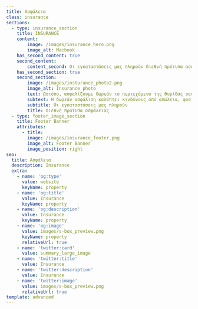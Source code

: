 ```yaml
---
title: Ασφάλεια
class: insurance
sections:
  - type: insurance_section
    title: INSURANCE
    content: 
        image: /images/insurance_hero.png
        image_alt: Macbook
    has_second_content: true
    second_content:
        content_second: Οι εγκαταστάσεις μας πληρούν διεθνή πρότυπα ασφάλειας έναντι όλων των κινδύνων από φυσικά φαινόμενα όπως σεισμό, φωτιά, πλημμύρα και φυλάσσονται τόσο με ηλεκτρονικά συστήματα όσο και μέσω 24ωρης, φυσικής φύλαξης.
    has_second_section: true
    second_section:
        image: /images/insturance_photo2.png
        image_alt: Insurance photo
        text: Ωστόσο, ασφαλίζουμε δωρεάν το περιεχόμενο της θυρίδας σας μέχρι 5.000 € σε συνεργασία με έναν από τους μεγαλύτερους Ασφαλιστικούς Ομίλους διεθνώς.
        subtext: Η δωρεάν ασφάλιση καλύπτει κινδύνους από απώλεια, φυσικά φαινόμενα, φθορά, ακόμα και η κλοπή με παραβίαση, διάρρηξη.
        subtitle: Οι εγκαταστάσεις μας πληρούν
        title: διεθνή πρότυπα ασφάλειας
  - type: footer_image_section
    title: Footer Banner
    attributes:
      - title: 
        image: /images/insurance_footer.png
        image_alt: Footer Banner 
        image_position: right
seo:
  title: Ασφάλεια
  description: Insurance
  extra:
    - name: 'og:type'
      value: website
      keyName: property
    - name: 'og:title'
      value: Insurance
      keyName: property
    - name: 'og:description'
      value: Insurance
      keyName: property
    - name: 'og:image'
      value: images/s-box_preview.png
      keyName: property
      relativeUrl: true
    - name: 'twitter:card'
      value: summary_large_image
    - name: 'twitter:title'
      value: Insurance
    - name: 'twitter:description'
      value: Insurance
    - name: 'twitter:image'
      value: images/s-box_preview.png
      relativeUrl: true
template: advanced
---
```

